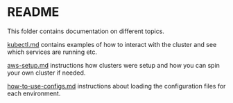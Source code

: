 # README

This folder contains documentation on different topics.

[kubectl.md](kubectl.md) contains examples of how to interact with the cluster and see which services are running etc.

[aws-setup.md](aws-setup.md) instructions how clusters were setup and how you can spin your own cluster if needed.

[how-to-use-configs.md](how-to-use-configs.md) instructions about loading the configuration files for each environment.